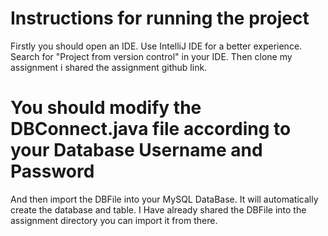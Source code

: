 # Instructions for running the project
Firstly you should open an IDE.
Use IntelliJ IDE for a better experience.
Search for "Project from version control" in your IDE.
Then clone my assignment i shared the assignment github link.
# You should modify the DBConnect.java file according to your Database Username and Password
And then import the DBFile into your MySQL DataBase. It will automatically create the database and table. I Have already shared the DBFile into the assignment directory you can import it from there.



